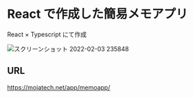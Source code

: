 # React で作成した簡易メモアプリ
React × Typescript にて作成


![スクリーンショット 2022-02-03 235848](https://user-images.githubusercontent.com/84375912/152368078-30cacd93-e7a0-46d0-b225-754ea141c098.png)

## URL

https://mojatech.net/app/memoapp/
